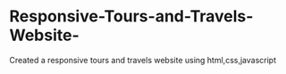 # Responsive-Tours-and-Travels-Website-
Created a responsive tours and travels website using html,css,javascript 
